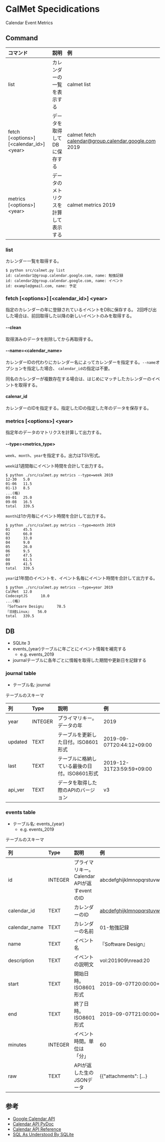 CalMet Specidications
================================================================================

Calendar Event Metrics

Command
--------------------------------------------------------------------------------

|                  コマンド                   |                 説明                 |                          例                          |
|:--------------------------------------------|:-------------------------------------|:-----------------------------------------------------|
| list                                        | カレンダーの一覧を表示する           | calmet list                                          |
| fetch [\<options>] [\<calendar_id>] \<year> | データを取得してDBに保存する         | calmet fetch calendar@group.calendar.google.com 2019 |
| metrics [\<options>] \<year>                | データのメトリクスを計算して表示する | calmet metrics 2019                                  |


### list

カレンダー一覧を取得する。

```
$ python src/calmet.py list
id: calendar1@group.calendar.google.com, name: 勉強記録
id: calendar2@group.calendar.google.com, name: イベント
id: example@gmail.com, name: 予定
```


### fetch [\<options>] [\<calendar_id>] \<year>

指定のカレンダーの年に登録されているイベントをDBに保存する。
2回呼び出した場合は、前回取得した以降の新しいイベントのみを取得する。

#### --clean

取得済みのデータを削除してから再取得する。

#### --name=<calendar_name>

カレンダーIDの代わりにカレンダー名によってカレンダーを指定する。`--name`オプションを指定した場合、
`calendar_id`の指定は不要。

同名のカレンダーが複数存在する場合は、はじめにマッチしたカレンダーのイベントを取得する。

#### calenar_id

カレンダーのIDを指定する。指定したIDの指定した年のデータを保存する。


### metrics [\<options>] \<year>

指定年のデータのマトリクスを計算して出力する。

#### --type=<metrics_type>

`week`、`month`、`year`を指定する。出力はTSV形式。

`week`は1週間毎にイベント時間を合計して出力する。

```
$ python ./src/calmet.py metrics --type=week 2019
12-30   5.0
01-06   11.5
01-13   8.5
...(略)
09-01   25.0
09-08   16.5
total   339.5
```

`month`は1か月毎にイベント時間を合計して出力する。

```
$ python ./src/calmet.py metrics --type=month 2019
01      45.5
02      66.0
03      33.0
04      9.0
05      26.0
06      9.5
07      47.5
08      61.5
09      41.5
total   339.5
```

`year`は1年間のイベントを、イベント名毎にイベント時間を合計して出力する。

```
$ python ./src/calmet.py metrics --type=year 2019
CalMet  12.0
CodeceptJS      10.0
...(略)
『Software Design』     78.5
『日経Linux』   56.0
total   339.5
```


DB
--------------------------------------------------------------------------------

- SQLite 3
- events_{year}テーブルに年ごとにイベント情報を補完する
    - e.g. events_2019
- journalテーブルに各年ごとに情報を取得した期間や更新日を記録する


### journal table

- テーブル名: journal

テーブルのスキーマ

|   列    |  Type   |                     説明                      |            例             |
|:--------|:--------|:----------------------------------------------|:--------------------------|
| year    | INTEGER | プライマリキー。データの年                    | 2019                      |
| updated | TEXT    | テーブルを更新した日付。ISO8601形式           | 2019-09-07T20:44:12+09:00 |
| last    | TEXT    | テーブルに格納している最後の日付。ISO8601形式 | 2019-12-31T23:59:59+09:00 |
| api_ver | TEXT    | データを取得した際のAPIのバージョン           | v3                        |


### events table

- テーブル名: events_{year}
    - e.g. events_2019

テーブルのスキーマ

|      列       |  Type   |                    説明                     |                          例                          |
|:--------------|:--------|:--------------------------------------------|:-----------------------------------------------------|
| id            | INTEGER | プライマリキー。Calendar APIが返すeventのID | abcdefghijklmnopqrstuvwxyz                           |
| calendar_id   | TEXT    | カレンダーのID                              | abcdefghijklmnopqrstuvwxyz@group.calendar.google.com |
| calendar_name | TEXT    | カレンダーの名前                            | 01-勉強記録                                          |
| name          | TEXT    | イベント名                                  | 『Software Design』                                  |
| description   | TEXT    | イベントの説明文                            | vol:201909\nread:20                                  |
| start         | TEXT    | 開始日時。ISO8601形式                       | 2019-09-07T20:00:00+09:00                            |
| end           | TEXT    | 終了日時。ISO8601形式                       | 2019-09-07T21:00:00+09:00                            |
| minutes       | INTEGER | イベント時間。単位は「分」                  | 60                                                   |
| raw           | TEXT    | APIが返した生のJSONデータ                   | {{"attachments": [...}                               |


参考
--------------------------------------------------------------------------------

- [Google Calendar API](https://developers.google.com/calendar/?hl=ja)
- [Calendar API PyDoc](https://developers.google.com/resources/api-libraries/documentation/calendar/v3/python/latest/?hl=ja)
- [Calendar API Reference](https://developers.google.com/calendar/v3/reference/?hl=ja)
- [SQL As Understood By SQLite](https://www.sqlite.org/lang.html)
